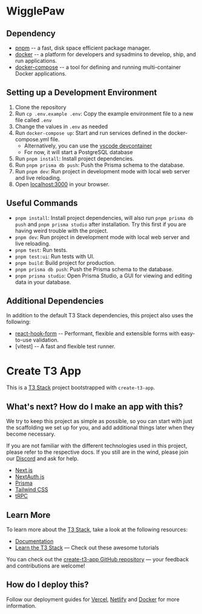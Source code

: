 # WigglePaw

## Dependency

- [pnpm](https://pnpm.js.org/) -- a fast, disk space efficient package manager.
- [docker](https://www.docker.com/) -- a platform for developers and sysadmins to develop, ship, and run applications.
- [docker-compose](https://docs.docker.com/compose/) -- a tool for defining and running multi-container Docker applications.

## Setting up a Development Environment

1. Clone the repository
2. Run `cp .env.example .env`: Copy the example environment file to a new file called `.env`
3. Change the values in `.env` as needed
4. Run `docker-compose up`: Start and run services defined in the docker-compose.yml file.
   - Alternatively, you can use the [vscode devcontainer](https://code.visualstudio.com/docs/remote/containers)
   - For now, it will start a PostgreSQL database
5. Run `pnpm install`: Install project dependencies.
6. Run `pnpm prisma db push`: Push the Prisma schema to the database.
7. Run `pnpm dev`: Run project in development mode with local web server and live reloading.
8. Open [localhost:3000](http://localhost:3000) in your browser.

## Useful Commands

- `pnpm install`: Install project dependencies, will also run `pnpm prisma db push` and `pnpm prisma studio` after installation. Try this first if you are having weird trouble with the project.
- `pnpm dev`: Run project in development mode with local web server and live reloading.
- `pnpm test`: Run tests.
- `pnpm test:ui`: Run tests with UI.
- `pnpm build`: Build project for production.
- `pnpm prisma db push`: Push the Prisma schema to the database.
- `pnpm prisma studio`: Open Prisma Studio, a GUI for viewing and editing data in your database.

## Additional Dependencies

In addition to the default T3 Stack dependencies, this project also uses the following:

- [react-hook-form](https://react-hook-form.com/) -- Performant, flexible and extensible forms with easy-to-use validation.
- [vitest] -- A fast and flexible test runner.

# Create T3 App

This is a [T3 Stack](https://create.t3.gg/) project bootstrapped with `create-t3-app`.

## What's next? How do I make an app with this?

We try to keep this project as simple as possible, so you can start with just the scaffolding we set up for you, and add additional things later when they become necessary.

If you are not familiar with the different technologies used in this project, please refer to the respective docs. If you still are in the wind, please join our [Discord](https://t3.gg/discord) and ask for help.

- [Next.js](https://nextjs.org)
- [NextAuth.js](https://next-auth.js.org)
- [Prisma](https://prisma.io)
- [Tailwind CSS](https://tailwindcss.com)
- [tRPC](https://trpc.io)

## Learn More

To learn more about the [T3 Stack](https://create.t3.gg/), take a look at the following resources:

- [Documentation](https://create.t3.gg/)
- [Learn the T3 Stack](https://create.t3.gg/en/faq#what-learning-resources-are-currently-available) — Check out these awesome tutorials

You can check out the [create-t3-app GitHub repository](https://github.com/t3-oss/create-t3-app) — your feedback and contributions are welcome!

## How do I deploy this?

Follow our deployment guides for [Vercel](https://create.t3.gg/en/deployment/vercel), [Netlify](https://create.t3.gg/en/deployment/netlify) and [Docker](https://create.t3.gg/en/deployment/docker) for more information.
